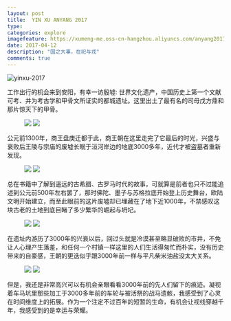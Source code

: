 ```yaml
---
layout: post
title:  YIN XU ANYANG 2017
type: 
categories: explore
imagefeature: https://xumeng-me.oss-cn-hangzhou.aliyuncs.com/anyang2017/photos/FullSizeRender%209.jpg?imageMogr2/thumbnail/!18p
date: 2017-04-12
description: "国之大事，在祀与戎"
comments: true
---
```


![yinxu-2017](https://xumeng-me.oss-cn-hangzhou.aliyuncs.com/anyang2017/photos/FullSizeRender%209.jpg)

工作出行的机会来到安阳，有幸一访殷墟: 世界文化遗产，中国历史上第一个文献可考、并为考古学和甲骨文所证实的都城遗址。这里出土了最有名的司母戊方鼎和那片惊天下的甲骨。

<figure class="half">
	<a href="https://xumeng-me.oss-cn-hangzhou.aliyuncs.com/anyang2017/photos/FullSizeRender.jpg"><img src="https://xumeng-me.oss-cn-hangzhou.aliyuncs.com/anyang2017/photos/FullSizeRender.jpg?imageMogr2/thumbnail/!80p"></a>
	<a href="https://xumeng-me.oss-cn-hangzhou.aliyuncs.com/anyang2017/photos/FullSizeRender%208.jpg"><img src="https://xumeng-me.oss-cn-hangzhou.aliyuncs.com/anyang2017/photos/FullSizeRender%208.jpg?imageMogr2/thumbnail/!80p"></a>
</figure>

公元前1300年，商王盘庚迁都于此，商王朝在这里走完了它最后的时光，兴盛与衰败后王陵与宗庙的废墟长眠于洹河岸边的地底3000多年，近代才被盗墓者重新发现。

<figure class="half">
	<a href="https://xumeng-me.oss-cn-hangzhou.aliyuncs.com/anyang2017/photos/FullSizeRender%205.jpg"><img src="https://xumeng-me.oss-cn-hangzhou.aliyuncs.com/anyang2017/photos/FullSizeRender%205.jpg?imageMogr2/thumbnail/!80p"></a>
	<a href="https://xumeng-me.oss-cn-hangzhou.aliyuncs.com/anyang2017/photos/FullSizeRender%2010.jpg"><img src="https://xumeng-me.oss-cn-hangzhou.aliyuncs.com/anyang2017/photos/FullSizeRender%2010.jpg?imageMogr2/thumbnail/!80p"></a>
</figure>


总在书籍中了解到遥远的古希腊、古罗马时代的故事，可就算是前者也只不过能追述到公元前500年左右罢了，那时佛陀、墨子与苏格拉底开始登上历史舞台，欧陆文明开始建立，而至此眼前的这片废墟却已埋藏在了地下近1000年，不禁感叹这块古老的土地到底目睹了多少繁华的崛起与坍圮。

<figure class="half">
	<a href="https://xumeng-me.oss-cn-hangzhou.aliyuncs.com/anyang2017/photos/FullSizeRender%206.jpg"><img src="https://xumeng-me.oss-cn-hangzhou.aliyuncs.com/anyang2017/photos/FullSizeRender%206.jpg?imageMogr2/thumbnail/!80p"></a>
	<a href="https://xumeng-me.oss-cn-hangzhou.aliyuncs.com/anyang2017/photos/FullSizeRender%207.jpg"><img src="https://xumeng-me.oss-cn-hangzhou.aliyuncs.com/anyang2017/photos/FullSizeRender%207.jpg?imageMogr2/thumbnail/!80p"></a>
</figure>


在遗址内游历了3000年的兴衰以后，回过头就是冷漠甚至略显破败的市井，不免让人心理产生落差，和任何一个村镇一样这里的人们生活得匆忙而朴实，没有历史带来的自豪感，王朝的更迭似乎跟3000年前一样与平凡柴米油盐没太大关系。

<figure class="half">
	<a href="https://xumeng-me.oss-cn-hangzhou.aliyuncs.com/anyang2017/photos/FullSizeRender%202.jpg"><img src="https://xumeng-me.oss-cn-hangzhou.aliyuncs.com/anyang2017/photos/FullSizeRender%202.jpg?imageMogr2/thumbnail/!80p"></a>
	<a href="https://xumeng-me.oss-cn-hangzhou.aliyuncs.com/anyang2017/photos/FullSizeRender%203.jpg"><img src="https://xumeng-me.oss-cn-hangzhou.aliyuncs.com/anyang2017/photos/FullSizeRender%203.jpg?imageMogr2/thumbnail/!80p"></a>
</figure>

但是，我还是非常高兴可以有机会亲眼看看3000年前的先人们留下的痕迹。凝视着车马坑里那些加工于3000多年前的车轮与被活祭的战马遗骸，我感受到了心灵在时间维度上的拓展。作为一个注定不过百年的短暂的生命，有机会让视线穿越千年，我感受到的是幸运与荣耀。